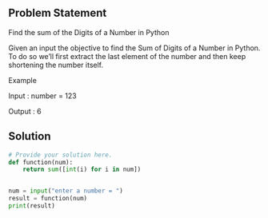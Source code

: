 ## Problem Statement 

Find the sum of the Digits of a Number in Python

Given an input the objective to find the Sum of Digits of a Number in Python. To do so we’ll first extract the last element of the number and then keep shortening the number itself.

Example

Input : number = 123

Output : 6

## Solution

```python
# Provide your solution here.
def function(num):
    return sum([int(i) for i in num])


num = input("enter a number = ")
result = function(num)
print(result)
